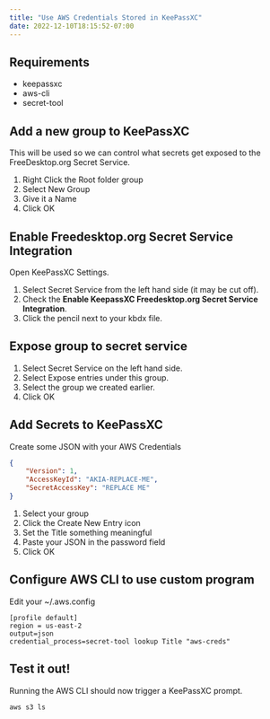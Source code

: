 ```yaml
---
title: "Use AWS Credentials Stored in KeePassXC"
date: 2022-12-10T18:15:52-07:00
---
```


## Requirements

- keepassxc
- aws-cli
- secret-tool

## Add a new group to KeePassXC

This will be used so we can control what secrets get exposed to the FreeDesktop.org Secret Service.

1. Right Click the Root folder group
1. Select New Group
1. Give it a Name
1. Click OK

## Enable Freedesktop.org Secret Service Integration

Open KeePassXC Settings.

1. Select Secret Service from the left hand side (it may be cut off).
1. Check the **Enable KeepassXC Freedesktop.org Secret Service Integration**.
1. Click the pencil next to your kbdx file.

## Expose group to secret service

1. Select Secret Service on the left hand side.
1. Select Expose entries under this group.
1. Select the group we created earlier.
1. Click OK

## Add Secrets to KeePassXC
Create some JSON with your AWS Credentials

```json
{
    "Version": 1,
    "AccessKeyId": "AKIA-REPLACE-ME",
    "SecretAccessKey": "REPLACE ME"
}
```

1. Select your group
1. Click the Create New Entry icon
1. Set the Title something meaningful
1. Paste your JSON in the password field
1. Click OK

## Configure AWS CLI to use custom program
Edit your ~/.aws.config

```
[profile default]
region = us-east-2
output=json
credential_process=secret-tool lookup Title "aws-creds"
```

## Test it out!

Running the AWS CLI should now trigger a KeePassXC prompt.

```bash
aws s3 ls
```
